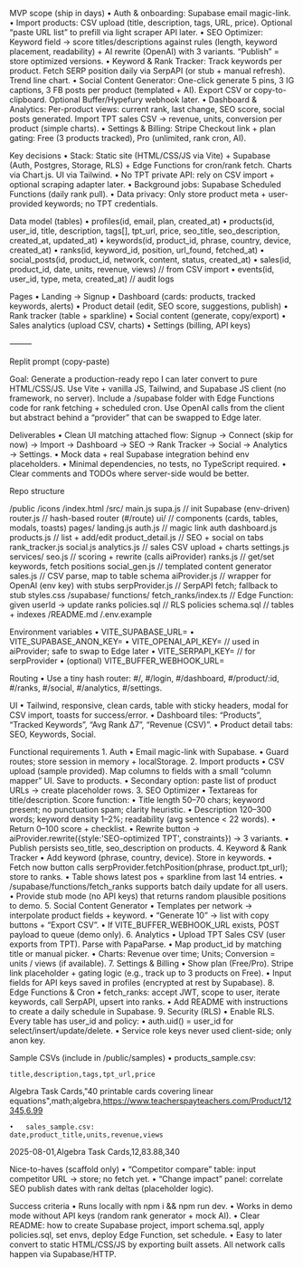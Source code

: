 MVP scope (ship in days)
• Auth & onboarding: Supabase email magic-link.
• Import products: CSV upload (title, description, tags, URL, price). Optional “paste URL list” to prefill via light scraper API later.
• SEO Optimizer: Keyword field → score titles/descriptions against rules (length, keyword placement, readability) + AI rewrite (OpenAI) with 3 variants. “Publish” = store optimized versions.
• Keyword & Rank Tracker: Track keywords per product. Fetch SERP position daily via SerpAPI (or stub + manual refresh). Trend line chart.
• Social Content Generator: One-click generate 5 pins, 3 IG captions, 3 FB posts per product (templated + AI). Export CSV or copy-to-clipboard. Optional Buffer/Hypefury webhook later.
• Dashboard & Analytics: Per-product views: current rank, last change, SEO score, social posts generated. Import TPT sales CSV → revenue, units, conversion per product (simple charts).
• Settings & Billing: Stripe Checkout link + plan gating: Free (3 products tracked), Pro (unlimited, rank cron, AI).

Key decisions
• Stack: Static site (HTML/CSS/JS via Vite) + Supabase (Auth, Postgres, Storage, RLS) + Edge Functions for cron/rank fetch. Charts via Chart.js. UI via Tailwind.
• No TPT private API: rely on CSV import + optional scraping adapter later.
• Background jobs: Supabase Scheduled Functions (daily rank pull).
• Data privacy: Only store product meta + user-provided keywords; no TPT credentials.

Data model (tables)
• profiles(id, email, plan, created_at)
• products(id, user_id, title, description, tags[], tpt_url, price, seo_title, seo_description, created_at, updated_at)
• keywords(id, product_id, phrase, country, device, created_at)
• ranks(id, keyword_id, position, url_found, fetched_at)
• social_posts(id, product_id, network, content, status, created_at)
• sales(id, product_id, date, units, revenue, views) // from CSV import
• events(id, user_id, type, meta, created_at) // audit logs

Pages
• Landing → Signup
• Dashboard (cards: products, tracked keywords, alerts)
• Product detail (edit, SEO score, suggestions, publish)
• Rank tracker (table + sparkline)
• Social content (generate, copy/export)
• Sales analytics (upload CSV, charts)
• Settings (billing, API keys)

⸻

Replit prompt (copy-paste)

Goal: Generate a production-ready repo I can later convert to pure HTML/CSS/JS. Use Vite + vanilla JS, Tailwind, and Supabase JS client (no framework, no server). Include a /supabase folder with Edge Functions code for rank fetching + scheduled cron. Use OpenAI calls from the client but abstract behind a “provider” that can be swapped to Edge later.

Deliverables
• Clean UI matching attached flow: Signup → Connect (skip for now) → Import → Dashboard → SEO → Rank Tracker → Social → Analytics → Settings.
• Mock data + real Supabase integration behind env placeholders.
• Minimal dependencies, no tests, no TypeScript required.
• Clear comments and TODOs where server-side would be better.

Repo structure

/public
/icons
/index.html
/src/
main.js
supa.js // init Supabase (env-driven)
router.js // hash-based router (#/route)
ui/ // components (cards, tables, modals, toasts)
pages/
landing.js
auth.js // magic link auth
dashboard.js
products.js // list + add/edit
product_detail.js // SEO + social on tabs
rank_tracker.js
social.js
analytics.js // sales CSV upload + charts
settings.js
services/
seo.js // scoring + rewrite (calls aiProvider)
ranks.js // get/set keywords, fetch positions
social_gen.js // templated content generator
sales.js // CSV parse, map to table schema
aiProvider.js // wrapper for OpenAI (env key) with stubs
serpProvider.js // SerpAPI fetch; fallback to stub
styles.css
/supabase/
functions/
fetch_ranks/index.ts // Edge Function: given userId -> update ranks
policies.sql // RLS policies
schema.sql // tables + indexes
/README.md
/.env.example

Environment variables
• VITE_SUPABASE_URL=
• VITE_SUPABASE_ANON_KEY=
• VITE_OPENAI_API_KEY= // used in aiProvider; safe to swap to Edge later
• VITE_SERPAPI_KEY= // for serpProvider
• (optional) VITE_BUFFER_WEBHOOK_URL=

Routing
• Use a tiny hash router: #/, #/login, #/dashboard, #/product/:id, #/ranks, #/social, #/analytics, #/settings.

UI
• Tailwind, responsive, clean cards, table with sticky headers, modal for CSV import, toasts for success/error.
• Dashboard tiles: “Products”, “Tracked Keywords”, “Avg Rank Δ7”, “Revenue (CSV)”.
• Product detail tabs: SEO, Keywords, Social.

Functional requirements 1. Auth
• Email magic-link with Supabase.
• Guard routes; store session in memory + localStorage. 2. Import products
• CSV upload (sample provided). Map columns to fields with a small “column mapper” UI. Save to products.
• Secondary option: paste list of product URLs → create placeholder rows. 3. SEO Optimizer
• Textareas for title/description. Score function:
• Title length 50–70 chars; keyword present; no punctuation spam; clarity heuristic.
• Description 120–300 words; keyword density 1–2%; readability (avg sentence < 22 words).
• Return 0–100 score + checklist.
• Rewrite button → aiProvider.rewrite({style:'SEO-optimized TPT', constraints}) → 3 variants.
• Publish persists seo_title, seo_description on products. 4. Keyword & Rank Tracker
• Add keyword (phrase, country, device). Store in keywords.
• Fetch now button calls serpProvider.fetchPosition(phrase, product.tpt_url); store to ranks.
• Table shows latest pos + sparkline from last 14 entries.
• /supabase/functions/fetch_ranks supports batch daily update for all users.
• Provide stub mode (no API keys) that returns random plausible positions to demo. 5. Social Content Generator
• Templates per network → interpolate product fields + keyword.
• “Generate 10” -> list with copy buttons + “Export CSV”.
• If VITE_BUFFER_WEBHOOK_URL exists, POST payload to queue (demo only). 6. Analytics
• Upload TPT Sales CSV (user exports from TPT). Parse with PapaParse.
• Map product_id by matching title or manual picker.
• Charts: Revenue over time; Units; Conversion = units / views (if available). 7. Settings & Billing
• Show plan (Free/Pro). Stripe link placeholder + gating logic (e.g., track up to 3 products on Free).
• Input fields for API keys saved in profiles (encrypted at rest by Supabase). 8. Edge Functions & Cron
• fetch_ranks: accept JWT, scope to user, iterate keywords, call SerpAPI, upsert into ranks.
• Add README with instructions to create a daily schedule in Supabase. 9. Security (RLS)
• Enable RLS. Every table has user_id and policy:
• auth.uid() = user_id for select/insert/update/delete.
• Service role keys never used client-side; only anon key.

Sample CSVs (include in /public/samples)
• products_sample.csv:

    title,description,tags,tpt_url,price

Algebra Task Cards,"40 printable cards covering linear equations",math;algebra,https://www.teacherspayteachers.com/Product/12345,6.99

    •	sales_sample.csv:
    date,product_title,units,revenue,views

2025-08-01,Algebra Task Cards,12,83.88,340

Nice-to-haves (scaffold only)
• “Competitor compare” table: input competitor URL → store; no fetch yet.
• “Change impact” panel: correlate SEO publish dates with rank deltas (placeholder logic).

Success criteria
• Runs locally with npm i && npm run dev.
• Works in demo mode without API keys (random rank generator + mock AI).
• Clear README: how to create Supabase project, import schema.sql, apply policies.sql, set envs, deploy Edge Function, set schedule.
• Easy to later convert to static HTML/CSS/JS by exporting built assets. All network calls happen via Supabase/HTTP.
